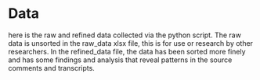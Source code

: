 # Data

here is the raw and refined data collected via the python script. The raw data is unsorted in the raw_data xlsx file, this is for use or research by other researchers. In the refined_data file, the data has been sorted more finely and has some findings and analysis that reveal patterns in the source comments and transcripts.
